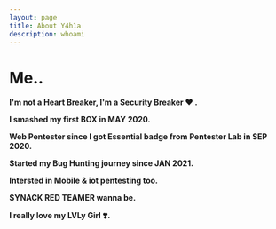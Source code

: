 ```yaml
---
layout: page
title: About Y4h1a
description: whoami
---
```

# Me.. 
**I'm not a Heart Breaker, I'm a Security Breaker ♥️ .**

**I smashed my first BOX in MAY 2020.**

**Web Pentester since I got Essential badge from Pentester Lab in SEP 2020.**

**Started my Bug Hunting journey since JAN 2021.**

**Intersted in Mobile & iot pentesting too.**

**SYNACK RED TEAMER wanna be.**

**I really love my LVLy Girl ❣️.**


